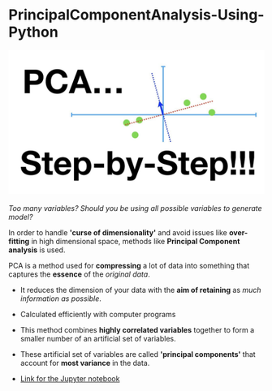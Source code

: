 # PrincipalComponentAnalysis-Using-Python

![image.png](Images/PCA.png)<br><br>
_Too many variables? Should you be using all possible variables to generate model?_

In order to handle __'curse of dimensionality'__ and avoid issues like __over-fitting__ in high dimensional space, methods like __Principal Component analysis__ is used.

PCA is a method used for __compressing__ a lot of data into something that captures the __essence__ of the _original data_.
- It reduces the dimension of your data with the __aim of retaining__ as _much information as possible_. 
- Calculated efficiently with computer programs
- This method combines __highly correlated variables__ together to form a smaller number of an artificial set of variables.<br/>   
- These artificial set of variables are called __'principal components'__ that account for __most variance__ in the data.

- [Link for the Jupyter notebook](./PCA/PCA.ipynb)
